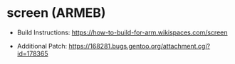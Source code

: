 screen (ARMEB)
==============

* Build Instructions: https://how-to-build-for-arm.wikispaces.com/screen

* Additional Patch: https://168281.bugs.gentoo.org/attachment.cgi?id=178365
